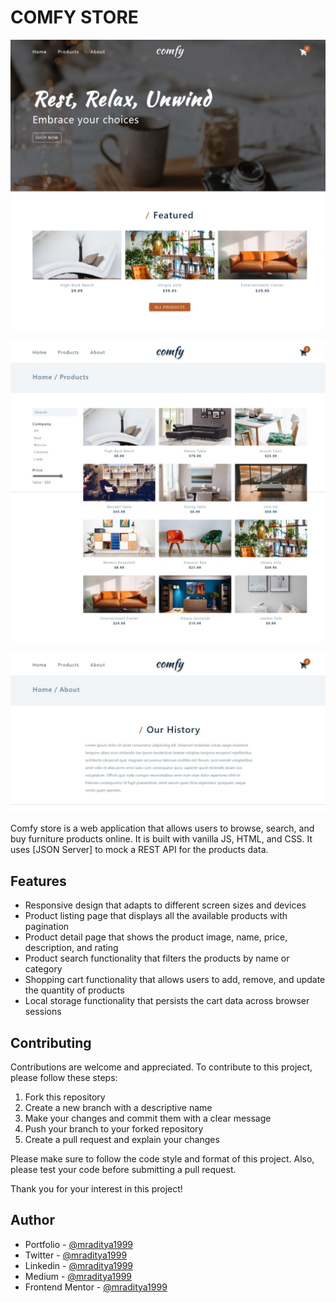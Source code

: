 # COMFY STORE

[![Comfy Store](./design/29-comfy-store-1.jpeg)](https://javascript-29-comfy-store.netlify.app)

[![Comfy Store](./design/29-comfy-store-2.jpeg)](https://javascript-29-comfy-store.netlify.app)

[![Comfy Store](./design/29-comfy-store-3.jpeg)](https://javascript-29-comfy-store.netlify.app)

Comfy store is a web application that allows users to browse, search, and buy furniture products online. It is built with vanilla JS, HTML, and CSS. It uses [JSON Server] to mock a REST API for the products data.

## Features

- Responsive design that adapts to different screen sizes and devices
- Product listing page that displays all the available products with pagination
- Product detail page that shows the product image, name, price, description, and rating
- Product search functionality that filters the products by name or category
- Shopping cart functionality that allows users to add, remove, and update the quantity of products
- Local storage functionality that persists the cart data across browser sessions

## Contributing

Contributions are welcome and appreciated. To contribute to this project, please follow these steps:

1. Fork this repository
2. Create a new branch with a descriptive name
3. Make your changes and commit them with a clear message
4. Push your branch to your forked repository
5. Create a pull request and explain your changes

Please make sure to follow the code style and format of this project. Also, please test your code before submitting a pull request.

Thank you for your interest in this project!

## Author

- Portfolio - [@mraditya1999](https://www.adityayadav.live)
- Twitter - [@mraditya1999](https://twitter.com/mraditya1999)
- Linkedin - [@mraditya1999](https://www.linkedin.com/in/mraditya1999/)
- Medium - [@mraditya1999](https://medium.com/@mraditya1999)
- Frontend Mentor - [@mraditya1999](https://www.frontendmentor.io/profile/Aditya-oss-creator)
